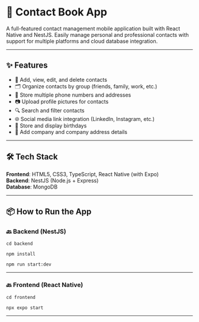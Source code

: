 # 📱 Contact Book App

A full-featured contact management mobile application built with React Native and NestJS. Easily manage personal and professional contacts with support for multiple platforms and cloud database integration.

---

## ✨ Features

- 📇 Add, view, edit, and delete contacts  
- 🗂️ Organize contacts by group (friends, family, work, etc.)  
- 📱 Store multiple phone numbers and addresses  
- 📷 Upload profile pictures for contacts  
- 🔍 Search and filter contacts  
- 🌐 Social media link integration (LinkedIn, Instagram, etc.)  
- 🎂 Store and display birthdays  
- 🏢 Add company and company address details  

---

## 🛠️ Tech Stack

**Frontend**: HTML5, CSS3, TypeScript, React Native (with Expo)  
**Backend**: NestJS (Node.js + Express)  
**Database**: MongoDB  

---

## 📦 How to Run the App

### 🔙 Backend (NestJS)

```
cd backend

npm install

npm run start:dev
```

---

### 🔙 Frontend (React Native)

```
cd frontend

npx expo start
```
---



